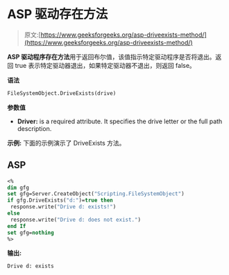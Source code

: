 # ASP 驱动存在方法

> 原文:[https://www.geeksforgeeks.org/asp-driveexists-method/](https://www.geeksforgeeks.org/asp-driveexists-method/)

**ASP 驱动程序存在方法**用于返回布尔值，该值指示特定驱动程序是否将退出。返回 true 表示特定驱动器退出，如果特定驱动器不退出，则返回 false。

**语法**

```vb
FileSystemObject.DriveExists(drive) 
```

**参数值**

*   **Driver:** is a required attribute. It specifies the drive letter or the full path description.

**示例:** 下面的示例演示了 DriveExists 方法。

## ASP

```vb
<%
dim gfg
set gfg=Server.CreateObject("Scripting.FileSystemObject")
if gfg.DriveExists("d:")=true then
 response.write("Drive d: exists!")
else
 response.write("Drive d: does not exist.")
end If
set gfg=nothing
%>
```

**输出:**

```vb
Drive d: exists
```